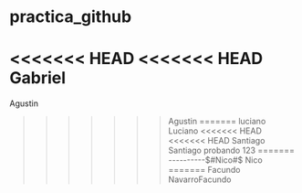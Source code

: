 # practica_github
<<<<<<< HEAD
<<<<<<< HEAD
Gabriel
=======
Agustin
>>>>>>> Agustin
=======
luciano
>>>>>>> Luciano
<<<<<<< HEAD
<<<<<<< HEAD
Santiago
>>>>>>> Santiago
probando 123
=======
----------$#Nico#$
>>>>>>> Nico
=======
Facundo
>>>>>>> NavarroFacundo
